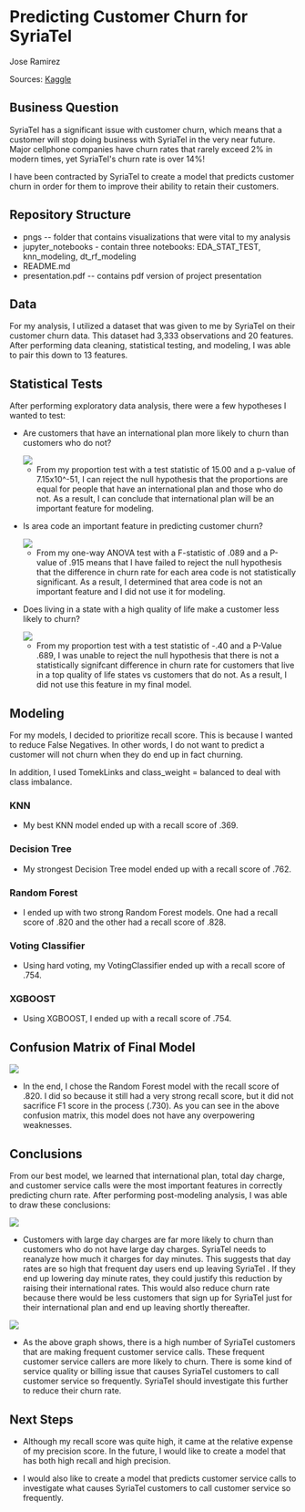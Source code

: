 # Predicting Customer Churn for SyriaTel

Jose Ramirez

Sources: [Kaggle](https://www.kaggle.com/becksddf/churn-in-telecoms-dataset?select=bigml_59c28831336c6604c800002a.csv)

## Business Question

SyriaTel has a significant issue with customer churn, which means that a customer will stop doing business with SyriaTel in the very near future. Major cellphone companies have churn rates that rarely exceed 2% in modern times, yet SyriaTel's churn rate is over 14%! 

I have been contracted by SyriaTel to create a model that predicts customer churn in order for them to improve their ability to retain their customers.

## Repository Structure
* pngs -- folder that contains visualizations that were vital to my analysis
* jupyter_notebooks - contain three notebooks: EDA_STAT_TEST, knn_modeling, dt_rf_modeling
* README.md
* presentation.pdf -- contains pdf version of project presentation

## Data

For my analysis, I utilized a dataset that was given to me by SyriaTel on their customer churn data. This dataset had 3,333 observations and 20 features. After performing data cleaning, statistical testing, and modeling, I was able to pair this down to 13 features.

## Statistical Tests

After performing exploratory data analysis, there were a few hypotheses I wanted to test:

* Are customers that have an international plan more likely to churn than customers who do not?

	<img src="https://raw.githubusercontent.com/Sonora27/syriatel_churn_classification_analysis/master/pngs/Churn%20Rate%20by%20International%20Plan.png">

	* From my proportion test with a test statistic of 15.00 and a p-value of 7.15x10^-51, I can reject the null hypothesis that the proportions are equal for people that have an international plan and those who do not. As a result, I can conclude that international plan will be an important feature for modeling.

* Is area code an important feature in predicting customer churn?

	<img src="https://raw.githubusercontent.com/Sonora27/syriatel_churn_classification_analysis/master/pngs/Churn%20Rate%20by%20Area%20Code.png">

	* From my one-way ANOVA test with a F-statistic of .089 and a P-value of .915 means that I have failed to reject the null hypothesis that the difference in churn rate for each area code is not statistically significant. As a result, I determined that area code is not an important feature and I did not use it for modeling.

* Does living in a state with a high quality of life make a customer less likely to churn?

	<img src="https://raw.githubusercontent.com/Sonora27/syriatel_churn_classification_analysis/master/pngs/Churn%20Rate%20by%20Quality%20of%20Life.png">


	* From my proportion test with a test statistic of -.40 and a P-Value .689, I was unable to reject the null hypothesis that there is not a statistically signifcant difference in churn rate for customers that live in a top quality of life states vs customers that do not. As a result, I did not use this feature in my final model.

## Modeling

For my models, I decided to prioritize recall score. This is because I wanted to reduce False Negatives. In other words, I do not want to predict a customer will not churn when they do end up in fact churning. 

In addition, I used TomekLinks and class_weight = balanced to deal with class imbalance.

### KNN
* My best KNN model ended up with a recall score of .369.

### Decision Tree
* My strongest Decision Tree model ended up with a recall score of .762.

### Random Forest
* I ended up with two strong Random Forest models. One had a recall score of .820 and the other had a recall score of .828. 

### Voting Classifier
* Using hard voting, my VotingClassifier ended up with a recall score of .754.

### XGBOOST
* Using XGBOOST, I ended up with a recall score of .754.

## Confusion Matrix of Final Model

<img src="https://raw.githubusercontent.com/Sonora27/syriatel_churn_classification_analysis/master/pngs/Churn%20Confusion%20Matrix.png">

* In the end, I chose the Random Forest model with the  recall score of .820. I did so because it still had a very strong recall score, but it did not sacrifice F1 score in the process (.730). As you can see in the above confusion matrix, this model does not have any overpowering weaknesses.

## Conclusions

From our best model, we learned that international plan, total day charge, and customer service calls were the most important features in correctly predicting churn rate. After performing post-modeling analysis, I was able to draw these conclusions:

<img src="https://raw.githubusercontent.com/Sonora27/syriatel_churn_classification_analysis/master/pngs/Churn%20Rate%20by%20Day%20Charge%20Amount.png">

* Customers with large day charges are far more likely to churn than customers who do not have large day charges. SyriaTel needs to reanalyze how much it charges for day minutes. This suggests that day rates are so high that frequent day users end up leaving SyriaTel .  If they end up lowering day minute rates, they could justify this reduction by raising their international rates. This would also reduce churn rate because there would be less customers that sign up for SyriaTel just for their international plan and end up leaving shortly thereafter.


<img src="https://raw.githubusercontent.com/Sonora27/syriatel_churn_classification_analysis/master/pngs/Frequency%20of%20Customer%20Service%20Calls.png">

* As the above graph shows, there is a high number of SyriaTel customers that are making frequent customer service calls. These frequent customer service callers are more likely to churn. There is some kind of service quality or billing issue that causes SyriaTel customers to call customer service so frequently. SyriaTel should investigate this further to reduce their churn rate.

## Next Steps

* Although my recall score was quite high, it came at the relative expense of my precision score. In the future, I would like to create a model that has both high recall and high precision.

* I would also like to create a model that predicts customer service calls to investigate what causes SyriaTel customers to call customer service so frequently.




